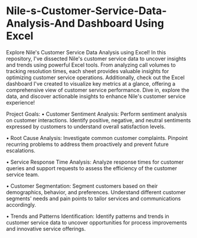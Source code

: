 # Nile-s-Customer-Service-Data-Analysis-And Dashboard Using Excel
Explore Nile's Customer Service Data Analysis using Excel! In this repository, I've dissected Nile's customer service data to uncover insights and trends using powerful Excel tools. From analyzing call volumes to tracking resolution times, each sheet provides valuable insights for optimizing customer service operations. Additionally, check out the Excel dashboard I've created to visualize key metrics at a glance, offering a comprehensive view of customer service performance. Dive in, explore the data, and discover actionable insights to enhance Nile's customer service experience!

Project Goals:
• Customer Sentiment Analysis: Perform sentiment analysis on customer 
interactions. Identify positive, negative, and neutral sentiments expressed by 
customers to understand overall satisfaction levels.

• Root Cause Analysis: Investigate common customer complaints. Pinpoint 
recurring problems to address them proactively and prevent future 
escalations.

• Service Response Time Analysis: Analyze response times for customer 
queries and support requests to assess the efficiency of the customer service 
team.

• Customer Segmentation: Segment customers based on their demographics, 
behavior, and preferences. Understand different customer segments' needs 
and pain points to tailor services and communications accordingly.

• Trends and Patterns Identification: Identify patterns and trends in customer 
service data to uncover opportunities for process improvements and 
innovative service offerings.
